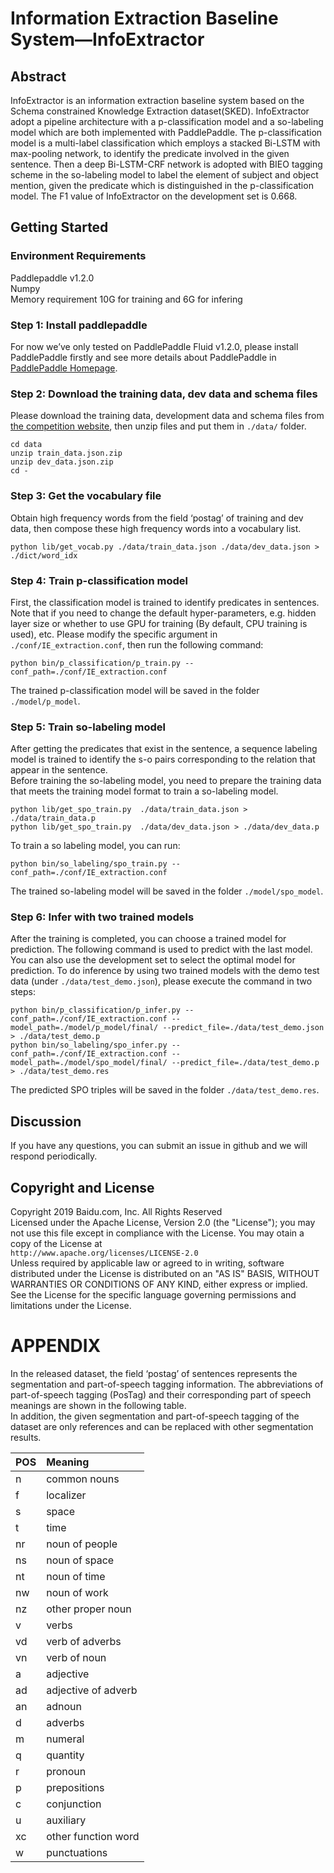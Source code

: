 # Information Extraction Baseline System—InfoExtractor
## Abstract
InfoExtractor is an information extraction baseline system based on the Schema constrained Knowledge Extraction dataset(SKED). InfoExtractor adopt a pipeline architecture with a p-classification model and a so-labeling model which are both implemented with PaddlePaddle. The p-classification model is a multi-label classification which employs a stacked Bi-LSTM with max-pooling network, to identify the predicate involved in the given sentence. Then a deep Bi-LSTM-CRF network is adopted with BIEO tagging scheme in the so-labeling model to label the element of subject and object mention, given the predicate which is distinguished in the p-classification model. The F1 value of InfoExtractor on the development set is 0.668.

## Getting Started
### Environment Requirements
Paddlepaddle v1.2.0 </br>
Numpy </br>
Memory requirement 10G for training and 6G for infering

### Step 1: Install paddlepaddle
For now we’ve only tested on PaddlePaddle Fluid v1.2.0, please install PaddlePaddle firstly and see more details about PaddlePaddle in [PaddlePaddle Homepage](http://www.paddlepaddle.org/).

### Step 2: Download the training data, dev data and schema files
Please download the training data, development data and schema files from [the competition website](http://lic2019.ccf.org.cn/kg), then unzip files and put them in ```./data/``` folder.
```
cd data
unzip train_data.json.zip 
unzip dev_data.json.zip
cd -
```
### Step 3: Get the vocabulary file
Obtain high frequency words from the field ‘postag’ of training and dev data, then compose these high frequency words into a vocabulary list.
```
python lib/get_vocab.py ./data/train_data.json ./data/dev_data.json > ./dict/word_idx
```
### Step 4: Train p-classification model
First, the classification model is trained to identify predicates in sentences. Note that if you need to change the default hyper-parameters, e.g. hidden layer size or whether to use GPU for training (By default, CPU training is used), etc. Please modify the specific argument in ```./conf/IE_extraction.conf```, then run the following command:
```
python bin/p_classification/p_train.py --conf_path=./conf/IE_extraction.conf
```
The trained p-classification model will be saved in the folder ```./model/p_model```.
### Step 5: Train so-labeling model
After getting the predicates that exist in the sentence, a sequence labeling model is trained to identify the s-o pairs corresponding to the relation that appear in the sentence. </br>
Before training the so-labeling model, you need to prepare the training data that meets the training model format to train a so-labeling model.
```
python lib/get_spo_train.py  ./data/train_data.json > ./data/train_data.p
python lib/get_spo_train.py  ./data/dev_data.json > ./data/dev_data.p
```
To train a so labeling model, you can run:
```
python bin/so_labeling/spo_train.py --conf_path=./conf/IE_extraction.conf
```
The trained so-labeling model will be saved in the folder ```./model/spo_model```.

### Step 6: Infer with two trained models
After the training is completed, you can choose a trained model for prediction. The following command is used to predict with the last model. You can also use the development set to select the optimal model for prediction. To do inference by using two trained models with the demo test data (under ```./data/test_demo.json```), please execute the command in two steps:
```
python bin/p_classification/p_infer.py --conf_path=./conf/IE_extraction.conf --model_path=./model/p_model/final/ --predict_file=./data/test_demo.json > ./data/test_demo.p
python bin/so_labeling/spo_infer.py --conf_path=./conf/IE_extraction.conf --model_path=./model/spo_model/final/ --predict_file=./data/test_demo.p > ./data/test_demo.res
```
The predicted SPO triples will be saved in the folder ```./data/test_demo.res```.

## Discussion
If you have any questions, you can submit an issue in github and we will respond periodically. </br>


## Copyright and License
Copyright 2019 Baidu.com, Inc. All Rights Reserved </br>
Licensed under the Apache License, Version 2.0 (the "License"); you may not use this file except in compliance with the License. You may otain a copy of the License at </br>
```http://www.apache.org/licenses/LICENSE-2.0``` </br>
Unless required by applicable law or agreed to in writing, software distributed under the License is distributed on an "AS IS" BASIS, WITHOUT WARRANTIES OR CONDITIONS OF ANY KIND, either express or implied. See the License for the specific language governing permissions and limitations under the License.

# APPENDIX
In the released dataset, the field ‘postag’ of sentences represents the segmentation and part-of-speech tagging information. The abbreviations of part-of-speech tagging (PosTag) and their corresponding part of speech meanings are shown in the following table. </br>
In addition, the given segmentation and part-of-speech tagging of the dataset are only references and can be replaced with other segmentation results.</br>

|POS| Meaning |
|:---|:---|
| n |common nouns|
| f | localizer |
| s | space |
| t | time|
| nr | noun of people|
| ns | noun of space|
| nt | noun of time|
| nw | noun of work|
| nz | other proper noun|
| v | verbs |
| vd | verb of adverbs|
| vn |verb of noun|
| a | adjective |
| ad | adjective of adverb|
| an | adnoun |
| d | adverbs |
| m | numeral |
| q | quantity|
| r | pronoun |
| p | prepositions |
| c | conjunction |
| u | auxiliary |
| xc | other function word |
| w | punctuations |
